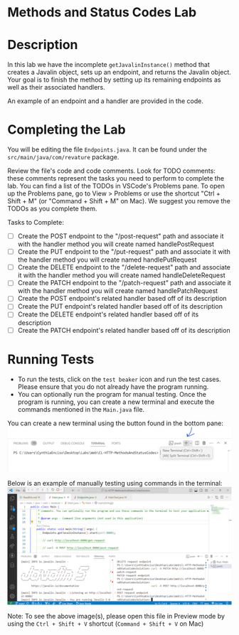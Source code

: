 # Methods and Status Codes Lab

# Description
In this lab we have the incomplete `getJavalinInstance()` method that creates a Javalin object, sets up an endpoint, and returns the Javalin object. Your goal is to finish the method by setting up its remaining endpoints as well as their associated handlers.

An example of an endpoint and a handler are provided in the code.

# Completing the Lab
You will be editing the file `Endpoints.java`. It can be found under the `src/main/java/com/revature` package.

Review the file's code and code comments. Look for TODO comments: these comments represent the tasks you need to perform to complete the lab. You can find a list of the TODOs in VSCode's Problems pane. To open up the Problems pane, go to View > Problems or use the shortcut "Ctrl + Shift + M" (or "Command + Shift + M" on Mac). We suggest you remove the TODOs as you complete them.

Tasks to Complete:
- [ ] Create the POST endpoint to the "/post-request" path and associate it with the handler method you will create named handlePostRequest
- [ ] Create the PUT endpoint to the "/put-request" path and associate it with the handler method you will create named handlePutRequest
- [ ] Create the DELETE endpoint to the "/delete-request" path and associate it with the handler method you will create named handleDeleteRequest
- [ ] Create the PATCH endpoint to the "/patch-request" path and associate it with the handler method you will create named handlePatchRequest
- [ ] Create the POST endpoint's related handler based off of its description
- [ ] Create the PUT endpoint's related handler based off of its description
- [ ] Create the DELETE endpoint's related handler based off of its description
- [ ] Create the PATCH endpoint's related handler based off of its description

# Running Tests
- To run the tests, click on the `test beaker` icon and run the test cases. Please ensure that you do not already have the program running.
- You can optionally run the program for manual testing. Once the program is running, you can create a new terminal and execute the commands mentioned in the `Main.java` file.

You can create a new terminal using the button found in the bottom pane:
![new terminal button](/images/new-terminal.png)

Below is an example of manually testing using commands in the terminal:
![example manual testing image](/images/manual-testing-example.png)

Note: To see the above image(s), please open this file in Preview mode by using the `Ctrl + Shift + V` shortcut (`Command + Shift + V` on Mac)